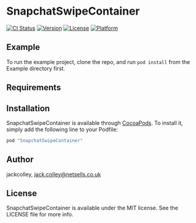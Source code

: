 # SnapchatSwipeContainer

[![CI Status](http://img.shields.io/travis/jackcolley/SnapchatSwipeContainer.svg?style=flat)](https://travis-ci.org/jackcolley/SnapchatSwipeContainer)
[![Version](https://img.shields.io/cocoapods/v/SnapchatSwipeContainer.svg?style=flat)](http://cocoapods.org/pods/SnapchatSwipeContainer)
[![License](https://img.shields.io/cocoapods/l/SnapchatSwipeContainer.svg?style=flat)](http://cocoapods.org/pods/SnapchatSwipeContainer)
[![Platform](https://img.shields.io/cocoapods/p/SnapchatSwipeContainer.svg?style=flat)](http://cocoapods.org/pods/SnapchatSwipeContainer)

## Example

To run the example project, clone the repo, and run `pod install` from the Example directory first.

## Requirements

## Installation

SnapchatSwipeContainer is available through [CocoaPods](http://cocoapods.org). To install
it, simply add the following line to your Podfile:

```ruby
pod "SnapchatSwipeContainer"
```

## Author

jackcolley, jack.colley@netsells.co.uk

## License

SnapchatSwipeContainer is available under the MIT license. See the LICENSE file for more info.
